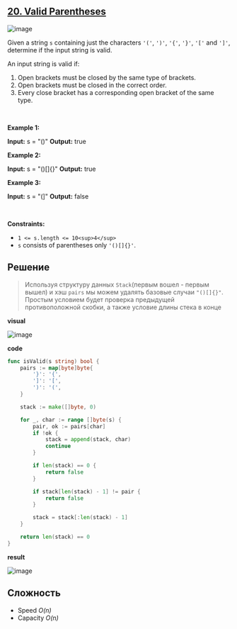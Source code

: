## [20. Valid Parentheses](https://leetcode.com/problems/valid-parentheses/)

![image](https://github.com/MichaelOskin/AlgorithmsPatterns/assets/139218970/10fe40b1-c98f-436c-9482-4fad7a113670)

Given a string `s` containing just the characters `'('`, `')'`, `'{'`, `'}'`, `'['` and `']'`, determine if the input string is valid.

An input string is valid if:

1.  Open brackets must be closed by the same type of brackets.
2.  Open brackets must be closed in the correct order.
3.  Every close bracket has a corresponding open bracket of the same type.

&nbsp;

**Example 1:**

**Input:** s = "()"
**Output:** true

**Example 2:**

**Input:** s = "()\[\]{}"
**Output:** true

**Example 3:**

**Input:** s = "(\]"
**Output:** false

&nbsp;

**Constraints:**

- `1 <= s.length <= 10<sup>4</sup>`
- `s` consists of parentheses only `'()[]{}'`.


## Решение
>Используя структуру данных `Stack`(первым вошел - первым вышел)  и хэш `pairs` мы можем удалять базовые случаи `"()[]{}"`. Простым условием будет проверка предыдущей противоположной скобки, а также условие длины стека в конце

**visual**

![image](https://github.com/MichaelOskin/AlgorithmsPatterns/assets/139218970/fbd9e405-3bff-4842-9d97-7a0fbb18ff8b)

**code**

```go
func isValid(s string) bool {
	pairs := map[byte]byte{
		'}': '{',
		']': '[',
		')': '(',
	}

	stack := make([]byte, 0)

	for _, char := range []byte(s) {
		pair, ok := pairs[char]
		if !ok {
			stack = append(stack, char)
			continue
		}

		if len(stack) == 0 {
			return false
		}

		if stack[len(stack) - 1] != pair {
			return false
		}

		stack = stack[:len(stack) - 1]
	}

	return len(stack) == 0
}
```

**result**

![image](https://github.com/MichaelOskin/AlgorithmsPatterns/assets/139218970/609409c1-791d-45c9-88fa-7fe150c3123e)

## Сложность
* Speed *O(n)*
* Capacity *O(n)*
